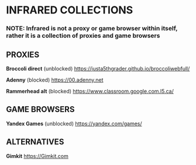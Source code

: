 # INFRARED COLLECTIONS
### NOTE: Infrared is not a proxy or game browser within itself, rather it is a collection of proxies and game browsers



## PROXIES

**Broccoli direct** (unblocked)
    https://justa5thgrader.github.io/broccoliwebfull/


**Adenny** (blocked)
    https://00.adenny.net


**Rammerhead alt** (blocked)
    https://www.classroom.google.com.l5.ca/



## GAME BROWSERS

**Yandex Games** (unblocked)
    https://yandex.com/games/




## ALTERNATIVES

**Gimkit**
    https://Gimkit.com
